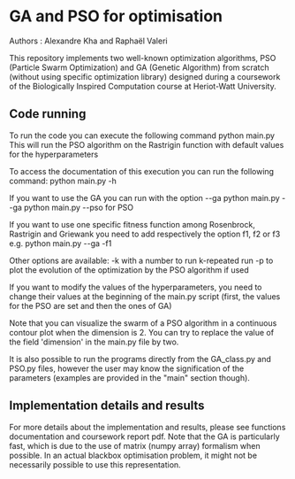 # GA and PSO for optimisation

Authors : Alexandre Kha and Raphaël Valeri

This repository implements two well-known optimization algorithms, PSO (Particle Swarm
Optimization) and GA (Genetic Algorithm) from scratch (without using specific optimization library)
designed during a coursework of the Biologically Inspired Computation course at Heriot-Watt University.

## Code running 

To run the code you can execute the following command
    python main.py
    This will run the PSO algorithm on the Rastrigin function with default values for the hyperparameters

To access the documentation of this execution you can run the following command:
    python main.py -h

If you want to use the GA you can run with the option --ga
    python main.py --ga
    python main.py --pso for PSO

If you want to use one specific fitness function among Rosenbrock, Rastrigin and Griewank you need to add
respectively the option f1, f2 or f3
e.g.
    python main.py --ga -f1

Other options are available:
    -k with a number to run k-repeated run
    -p to plot the evolution of the optimization by the PSO algorithm if used

If you want to modify the values of the hyperparameters, you need to change their values at the beginning of the
main.py script (first, the values for the PSO are set and then the ones of GA)

Note that you can visualize the swarm of a PSO algorithm in a continuous contour plot when the dimension is 2. You can try to
replace the value of the field 'dimension' in the main.py file by two.


It is also possible to run the programs directly from the GA_class.py and PSO.py files, however the user may know the signification of the parameters (examples are provided in the "main" section though).

## Implementation details and results

For more details about the implementation and results, please see functions documentation and coursework report pdf.
Note that the GA is particularly fast, which is due to the use of matrix (numpy array) formalism when possible. In an actual blackbox optimisation problem, it might not be necessarily possible to use this representation.

